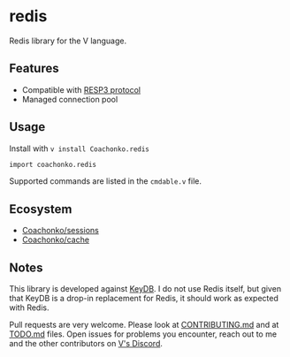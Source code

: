 # redis

Redis library for the V language.

## Features

- Compatible with [RESP3 protocol](https://github.com/redis/redis-specifications/blob/master/protocol/RESP3.md)
- Managed connection pool

## Usage

Install with `v install Coachonko.redis`

```V
import coachonko.redis

```

Supported commands are listed in the `cmdable.v` file.

## Ecosystem

- [Coachonko/sessions](https://github.com/Coachonko/sessions)
- [Coachonko/cache](https://github.com/Coachonko/cache)

## Notes

This library is developed against [KeyDB](https://github.com/Snapchat/KeyDB/). I do not use Redis itself, 
but given that KeyDB is a drop-in replacement for Redis, it should work as expected with Redis.

Pull requests are very welcome. Please look at [CONTRIBUTING.md](./CONTRIBUTING.md) and at [TODO.md](./TODO.md) 
files. Open issues for problems you encounter, reach out to me and the other contributors on [V's Discord](https://discord.gg/vlang).
